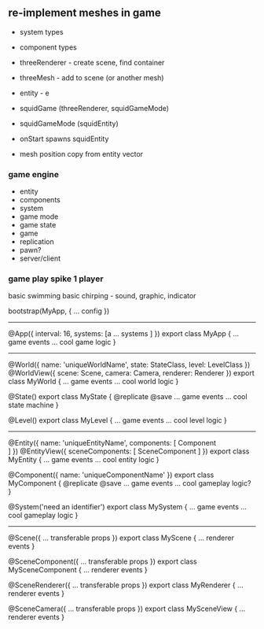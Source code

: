 
## re-implement meshes in game

* system types
* component types

* threeRenderer - create scene, find container
* threeMesh - add to scene (or another mesh)
* entity - e

* squidGame (threeRenderer, squidGameMode)
* squidGameMode (squidEntity) 
* onStart spawns squidEntity
* mesh position copy from entity vector

### game engine

* entity 
* components
* system
* game mode
* game state
* game
* replication
* pawn?
* server/client

### game play spike 1 player  
 
 basic swimming
 basic chirping - sound, graphic, indicator

bootstrap(MyApp, { ... config })

-------------------

@App({
	interval: 16,
	systems: [a
		... systems
	]
})
export class MyApp {
	... game events
	... cool game logic
}

------------------------

@World({
	name: 'uniqueWorldName',
	state: StateClass,
	level: LevelClass
})
@WorldView({
	scene: Scene,
	camera: Camera,
	renderer: Renderer
})
export class MyWorld {
	... game events
	... cool world logic
}

@State()
export class MyState {
	@replicate
	@save
	... game events
	... cool state machine
}

@Level()
export class MyLevel {
	... game events
	... cool level logic
}

---------------------------

@Entity({
	name: 'uniqueEntityName',
	components: [
		Component  		
	]
})
@EntityView({
	sceneComponents: [
		SceneComponent
	] 
})
export class MyEntity {
	... game events
	... cool entity logic
}

@Component({
  	name: 'uniqueComponentName'
})
export class MyComponent {
	@replicate
	@save
	... game events
	... cool gameplay logic?
}

@System('need an identifier')
export class MySystem {
	... game events
	... cool gameplay logic
}

---------------------------

@Scene({
	... transferable props
})
export class MyScene {
	... renderer events
}

@SceneComponent({
	... transferable props
})
export class MySceneComponent {
	... renderer events
}

@SceneRenderer({
	... transferable props
})
export class MyRenderer {
 	... renderer events
}

@SceneCamera({
	... transferable props
})
export class MySceneView {
	... renderer events
}

